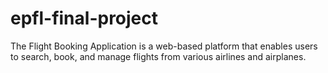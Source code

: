 # epfl-final-project
The Flight Booking Application is a web-based platform that enables users to search, book, and manage flights from various airlines and airplanes.
